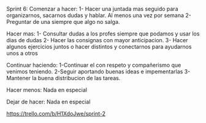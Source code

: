 Sprint 6:
Comenzar a hacer: 
1- Hacer una juntada mas seguido para organizarnos, sacarnos dudas y hablar. Al menos una vez por semana
2- Preguntar de una siempre que algo no salga.

Hacer mas:
1- Consultar dudas a los profes siempre que podamos y usar los dias de dudas
2- Hacer las consignas con mayor anticipacion.
3- Hacer algunos ejercicios juntos o hacer distintos y conectarnos para ayudarnos unos a otros

Continuar haciendo:
1-Continuar el con respeto y compañerismo que venimos teniendo.
2-Seguir aportando buenas ideas e impementarlas
3-Mantener la buena distribucion de las tareas.

Hacer menos:
Nada en especial

Dejar de hacer:
Nada en especial

https://trello.com/b/H1XdoJwe/sprint-2